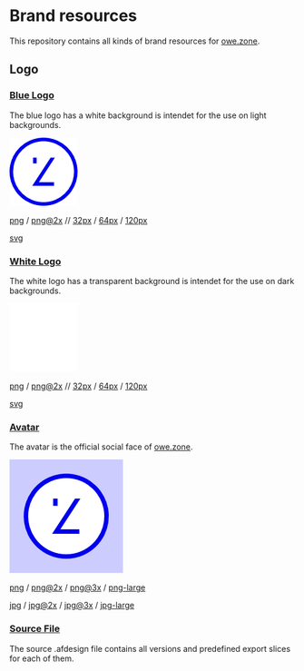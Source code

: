 # Brand resources
This repository contains all kinds of brand resources for [owe.zone](https://owe.zone).

## Logo

### [Blue Logo](logo/blue-logo/blue-logo.png)
The blue logo has a white background is intendet for the use on light backgrounds.

![Blue Logo](logo/blue-logo/blue-logo-120.png)

[png](logo/blue-logo/blue-logo.png) / [png@2x](logo/blue-logo/blue-logo@2x.png) 
// [32px](logo/blue-logo/blue-logo-64.png) / [64px](logo/blue-logo/blue-logo-64.png) / [120px](logo/blue-logo/blue-logo-120.png) 

[svg](logo/blue-logo/blue-logo.svg) 


### [White Logo](logo/white-logo/white-logo.png)
The white logo has a transparent background is intendet for the use on dark backgrounds.

![White Logo](logo/white-logo/white-logo-120.png)

[png](logo/white-logo/white-logo.png) / [png@2x](logo/white-logo/white-logo@2x.png) 
// [32px](logo/white-logo/white-logo-64.png) / [64px](logo/white-logo/white-logo-64.png) / [120px](logo/white-logo/white-logo-120.png) 

[svg](logo/white-logo/white-logo.svg) 


### [Avatar](logo/avatar/avatar.png)
The avatar is the official social face of [owe.zone](https://owe.zone).

![Avatar](logo/avatar/avatar.png)

[png](logo/avatar/avatar.png) / [png@2x](logo/avatar/avatar@2x.png) / [png@3x](logo/avatar/avatar@3x.png) / [png-large](logo/avatar/avatar.png)

[jpg](logo/avatar/avatar.jpg) / [jpg@2x](logo/avatar/avatar@2x.jpg) / [jpg@3x](logo/avatar/avatar@3x.jpg) / [jpg-large](logo/avatar/avatar.jpg)

### [Source File](logo/logo.afdesign)
The source .afdesign file contains all versions and predefined export slices for each of them.
